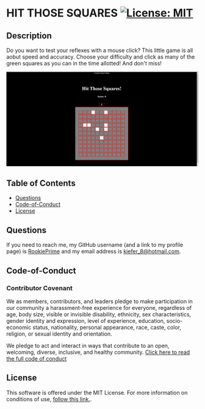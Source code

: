 # HIT THOSE SQUARES [![License: MIT](https://img.shields.io/badge/License-MIT-yellow.svg)](https://opensource.org/licenses/MIT)
## Description
Do you want to test your reflexes with a mouse click? This little game is all aobut speed and accuracy. Choose your difficulty and click as many of the green squares as you can in the time allotted! And don't miss!

![Preview image of the application](./preview.png)

## Table of Contents

- [Questions](#Questions)
- [Code-of-Conduct](#Code-of-Conduct)
- [License](#License)

## Questions
If you need to reach me, my GitHub username (and a link to my profile page) is [RookiePrime](https://github.com/RookiePrime) and my email address is [kiefer_8@hotmail.com](mailto:kiefer_8@hotmail.com).


## Code-of-Conduct
### Contributor Covenant
We as members, contributors, and leaders pledge to make participation in our
community a harassment-free experience for everyone, regardless of age, body
size, visible or invisible disability, ethnicity, sex characteristics, gender
identity and expression, level of experience, education, socio-economic status,
nationality, personal appearance, race, caste, color, religion, or sexual identity
and orientation.

We pledge to act and interact in ways that contribute to an open, welcoming,
diverse, inclusive, and healthy community.
[Click here to read the full code of conduct](https://www.contributor-covenant.org/version/2/0/code_of_conduct/)

## License
This software is offered under the MIT License. For more information on conditions of use, [follow this link.](https://opensource.org/licenses/MIT).